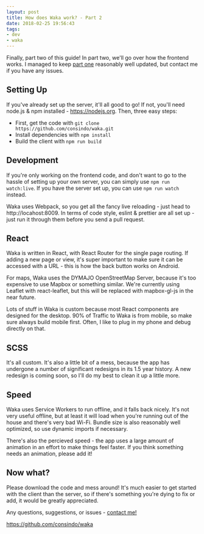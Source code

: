 ```yaml
---
layout: post
title: How does Waka work? - Part 2
date: 2018-02-25 19:56:43
tags:
- dev
- waka
---
```


Finally, part two of this guide! In part two, we'll go over how the frontend works. I managed to keep [part one](/2017/10/08/transit-part1/) reasonably well updated, but contact me if you have any issues.

## Setting Up
If you've already set up the server, it'll all good to go! If not, you'll need node.js & npm installed - https://nodejs.org. Then, three easy steps:

- First, get the code with `git clone https://github.com/consindo/waka.git`
- Install dependencies with `npm install`  
- Build the client with  `npm run build` 

## Development
If you're only working on the frontend code, and don't want to go to the hassle of setting up your own server, you can simply use `npm run watch:live`. If you have the server set up, you can use `npm run watch` instead.

Waka uses Webpack, so you get all the fancy live reloading - just head to http://locahost:8009. In terms of code style, eslint & prettier are all set up - just run it through them before you send a pull request.

## React
Waka is written in React, with React Router for the single page routing. If adding a new page or view, it's super important to make sure it can be accessed with a URL - this is how the back button works on Android.

For maps, Waka uses the DYMAJO OpenStreetMap Server, because it's too expensive to use Mapbox or something similar. We're currently using Leaflet with react-leaflet, but this will be replaced with mapbox-gl-js in the near future.

Lots of stuff in Waka is custom because most React components are designed for the desktop. 90% of Traffic to Waka is from mobile, so make sure always build mobile first. Often, I like to plug in my phone and debug directly on that.

## SCSS
It's all custom. It's also a little bit of a mess, because the app has undergone a number of significant redesigns in its 1.5 year history. A new redesign is coming soon, so I'll do my best to clean it up a little more.

## Speed
Waka uses Service Workers to run offline, and it falls back nicely. It's not very useful offline, but at least it will load when you're running out of the house and there's very bad Wi-Fi. Bundle size is also reasonably well optimized, so use dynamic imports if necessary.

There's also the percieved speed - the app uses a large amount of animation in an effort to make things feel faster. If you think something needs an animation, please add it!

## Now what?
Please download the code and mess around! It's much easier to get started with the client than the server, so if there's something you're dying to fix or add, it would be greatly appreciated.

Any questions, suggestions, or issues - [contact me!](http://localhost:4000/me/)

https://github.com/consindo/waka